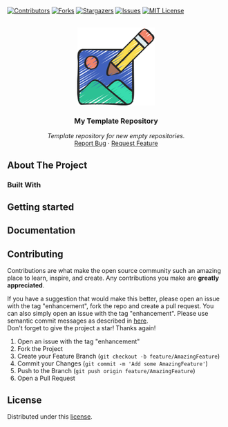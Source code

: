 <div id="top"></div>

<!-- PROJECT SHIELDS -->
[![Contributors][contributors-shield]][contributors-url]
[![Forks][forks-shield]][forks-url]
[![Stargazers][stars-shield]][stars-url]
[![Issues][issues-shield]][issues-url]
[![MIT License][license-shield]][license-url]
<!-- END OF PROJECT SHIELDS -->

<!-- PROJECT LOGO -->
<br />
<div align="center">
    <a href="https://www.flaticon.com/authors/juicy-fish">
        <img src="images/content-creator.png" alt="Image" height="180">
    </a>
    <h3>My Template Repository</h3>
    <p>
        <i>Template repository for new empty repositories.</i>
        <br />
        <a href="https://github.com/peterhnm/template_empty_repo/issues">Report Bug</a>
        ·
        <a href="https://github.com/peterhnm/template_empty_repo/pulls">Request Feature</a>
    </p>
</div>

## About The Project

### Built With

## Getting started

## Documentation

## Contributing

Contributions are what make the open source community such an amazing place to learn, inspire, and create. Any
contributions you make are **greatly appreciated**.

If you have a suggestion that would make this better, please open an issue with the tag "enhancement", fork the repo and
create a pull request. You can also simply open an issue with the tag "enhancement".
Please use semantic commit messages as described
in [here](https://gist.github.com/joshbuchea/6f47e86d2510bce28f8e7f42ae84c716).  
Don't forget to give the project a star! Thanks again!

1. Open an issue with the tag "enhancement"
2. Fork the Project
3. Create your Feature Branch (`git checkout -b feature/AmazingFeature`)
4. Commit your Changes (`git commit -m 'Add some AmazingFeature'`)
5. Push to the Branch (`git push origin feature/AmazingFeature`)
6. Open a Pull Request

## License

Distributed under this [license](LICENSE).

<!-- MARKDOWN LINKS & IMAGES -->
<!-- https://www.markdownguide.org/basic-syntax/#reference-style-links -->

[contributors-shield]: https://img.shields.io/github/contributors/peterhnm/<repo-name>.svg?style=for-the-badge

[contributors-url]: https://github.com/peterhnm/<repo-name>/graphs/contributors

[forks-shield]: https://img.shields.io/github/forks/peterhnm/<repo-name>.svg?style=for-the-badge

[forks-url]: https://github.com/peterhnm/<repo-name>/network/members

[stars-shield]: https://img.shields.io/github/stars/peterhnm/<repo-name>.svg?style=for-the-badge

[stars-url]: https://github.com/peterhnm/<repo-name>/stargazers

[issues-shield]: https://img.shields.io/github/issues/peterhnm/<repo-name>.svg?style=for-the-badge

[issues-url]: https://github.com/peterhnm/<repo-name>/issues

[license-shield]: https://img.shields.io/github/license/peterhnm/<repo-name>.svg?style=for-the-badge

[license-url]: https://github.com/peterhnm/<repo-name>/blob/main/LICENSE

